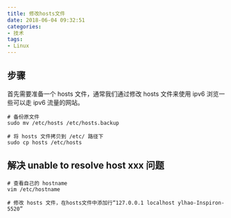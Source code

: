 ```yaml
---
title: 修改hosts文件
date: 2018-06-04 09:32:51
categories:
- 技术
tags:
- Linux
---
```


## 步骤

首先需要准备一个 hosts 文件，通常我们通过修改 hosts 文件来使用 ipv6 浏览一些可以走 ipv6 流量的网站。

```
# 备份原文件
sudo mv /etc/hosts /etc/hosts.backup

# 将 hosts 文件拷贝到 /etc/ 路径下
sudo cp hosts /etc/hosts
```

## 解决 unable to resolve host xxx 问题

```
# 查看自己的 hostname
vim /etc/hostname

# 修改 hosts 文件，在hosts文件中添加行“127.0.0.1 localhost ylhao-Inspiron-5520”
```

